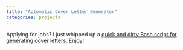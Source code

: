 ```yaml
---
title: "Automatic Cover Letter Generator"
categories: projects
---
```

Applying for jobs? I just whipped up a [quick and dirty Bash script for generating cover letters](https://github.com/alexcg1/coverletter). Enjoy!
